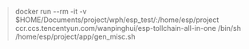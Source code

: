 > docker run --rm -it -v $HOME/Documents/project/wph/esp_test/:/home/esp/project ccr.ccs.tencentyun.com/wanpinghui/esp-tollchain-all-in-one /bin/sh /home/esp/project/app/gen_misc.sh